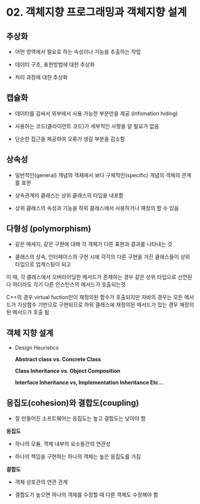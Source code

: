 # 02. 객체지향 프로그래밍과 객체지향 설계



## 추상화

- 어떤 영역에서 필요로 하는 속성이나 기능을 추출하는 작업

- 데이터 구조, 표현방법에 대한 추상화

- 처리 과정에 대한 추상화


## 캡슐화

- 데이터를 감싸서 외부에서 사용 가능한 부분만을 제공 (Infomation hiding)

- 사용하는 코드(클라이언트 코드)가 세부적인 사항을 알 필요가 없음

- 단순한 접근을 제공하여 오류가 생길 부분을 감소함 


## 상속성

- 일반적인(general) 개념의 객체에서 보다 구체적인(specific) 개념의 객체의 관계를 표현

- 상속관계의 클래스는 상위 클래스의 타입을 내포함

- 상위 클래스의 속성과 기능을 하위 클래스에서 사용하거나 재정의 할 수 있음


## 다형성 (polymorphism)

- 같은 메세지, 같은 구현에 대해 각 객체가 다른 표현과 결과를 나타내는 것

- 클래스의 상속, 인터페이스의 구현 시에 각각의 다른 구현을 가진 클래스들이 상위 타입으로 업캐스팅이 되고 
  
 이 때, 각 클래스에서 오버라이딩한 메서드가 존재하는 경우 같은 상위 타입으로 선언된다 하더라도 각기 다른 인스턴스의 메서드가 호출되는것

 C++의 경우 virtual fuction만이 재정의된 함수가 호출되지만 자바의 경우는 모든 메서드가 가상함수 기반으로 구현되므로 하위 클래스에 재정의된 메서드가 있는 경우 재정의된 메서드가 호출 됨

## 객체 지향 설계

- Design Heuristics

  **Abstract class vs. Concrete Class**

  **Class Inheritance vs. Object Composition**

  **Interface Inheritance vs, Implementation Inheritance Etc...**

## 응집도(cohesion)와 결합도(coupling)

- 잘 만들어진 소프트웨어는 응집도는 높고 결합도는 낮아야 함

**응집도**

- 하나의 모듈, 객체 내부의 요소들간의 연관성

- 하나의 책임을 구현하는 하나의 객체는 높은 응집도를 가짐

**결합도**

- 객체 상호관의 연관 관계

- 결합도가 높으면 하나의 객체를 수정할 때 다른 객체도 수정해야 함










 

